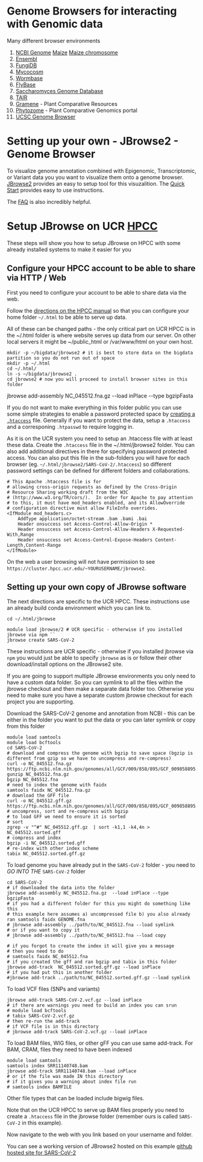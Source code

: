 # Genome Browsers for interacting with Genomic data

Many different browser environments

1. [NCBI Genome](https://www.ncbi.nlm.nih.gov/genome) [Maize](https://www.ncbi.nlm.nih.gov/genome/12) [Maize chromosome](https://www.ncbi.nlm.nih.gov/genome/gdv/browser/genome/?id=GCF_902167145.1)
2. [Ensembl](https://ensembl.org)
3. [FungiDB](https://fungidb.org)
4. [Mycocosm](https://mycocosm.jgi.doe.gov/mycocosm/home)
4. [Wormbase](https://wormbase.org/)
5. [FlyBase](https://flybase.org/)
6. [Saccharomyces Genome Database](https://yeastgenome.org/)
7. [TAIR](http://arabidopsis.org)
8. [Gramene](https://www.gramene.org/) - Plant Comparative Resources
9. [Phytozome](https://phytozome.jgi.doe.gov/) - Plant Comparative Genomics portal
5. [UCSC Genome Browser](https://genome.ucsc.edu/cgi-bin/hgGateway)

Setting up your own - JBrowse2 - Genome Browser
=====

To visualize genome annotation combined with Epigenomic, Transcriptomic, or Variant data you you want to visualize them onto a genome browser.  [JBrowse2](https://jbrowse.org) provides an easy to setup tool for this visuzalition. The [Quick Start](https://jbrowse.org/jb2/docs/quickstart_web) provides easy to use instructions.

The [FAQ](https://jbrowse.org/docs/faq.html) is also incredibly helpful.

# Setup JBrowse on UCR [HPCC](http://hpcc.ucr.edu)

These steps will show you how to setup JBrowse on HPCC with some already installed systems to make it easier for you

## Configure your HPCC account to be able to share via HTTP / Web

First you need to configure your account to be able to share data via the web.

Follow the [directions on the HPCC manual](http://hpcc.ucr.edu/manuals_linux-cluster_sharing.html#sharing-files-on-the-web) so that you can configure your home folder `~/.html` to be able to serve up data.

All of these can be changed paths - the only critical part on UCR HPCC is in the ~/.html folder is where website serves up data from our server. On other local servers it might be ~/public_html or /var/www/html on your own host.

```
mkdir -p ~/bigdata/jbrowse2 # it is best to store data on the bigdata partition so you do not run out of space
mkdir -p ~/.html
cd ~/.html/
ln -s ~/bigdata/jbrowse2 .
cd jbrowse2 # now you will proceed to install browser sites in this folder

```

jbrowse add-assembly NC_045512.fna.gz --load inPlace --type bgzipFasta

If you do not want to make everything in this folder public you can use some simple strategies to enable a password protected space by [creating a `.htaccess`](http://hpcc.ucr.edu/manuals_linux-cluster_sharing.html#password-protect-web-pages) file. Generally if you want to protect the data, setup a `.htaccess` and a corresponing `.htpasswd` to require logging in.

As it is on the UCR system you need to setup an .htaccess file with at least these data. Create the `.htaccess` file in the ~/.html/jbrowse2 folder. You can also add additional directives in there for specifying password protected access. You can also put this file in the sub-folders you will have for each browser (eg. `~/.html/jbrowse2/SARS-CoV-2/.htaccess`) so different password settings can be defined for different folders and collaborations.

```
# This Apache .htaccess file is for
# allowing cross-origin requests as defined by the Cross-Origin
# Resource Sharing working draft from the W3C
# (http://www.w3.org/TR/cors/).  In order for Apache to pay attention
# to this, it must have mod_headers enabled, and its AllowOverride
# configuration directive must allow FileInfo overrides.
<IfModule mod_headers.c>
    AddType application/octet-stream .bam .bami .bai
    Header onsuccess set Access-Control-Allow-Origin *
    Header onsuccess set Access-Control-Allow-Headers X-Requested-With,Range
    Header onsuccess set Access-Control-Expose-Headers Content-Length,Content-Range
</IfModule>
```

On the web a user browsing will not have permission to see `https://cluster.hpcc.ucr.edu/~YOURUSERNAME/jbrowse2`.

## Setting up your own copy of JBrowse software

The next directions are specific to the UCR HPCC. These instructions use an already build conda environment which you can link to.
```
cd ~/.html/jbrowse

module load jbrowse/2 # UCR specific - otherwise if you installed jbrowse via npm ``
jbrowse create SARS-CoV-2
```

These instructions are UCR specific - otherwise if you installed jbrowse via `npm` you would just be able to specify `jbrowse` as is or follow their other download/install options on the JBrowse2 site.

If you are going to support multiple JBrowse environments you only need to have a custom data folder. So you can symlink to all the files within the jbrowse checkout and then make a separate data folder too. Otherwise you need to make sure you have a separate custom jbrowse checkout for each project you are supporting.

Download the SARS-CoV-2 genome and annotation from NCBI - this can be either in the folder you want to put the data or you can later symlink or copy from this folder
```
module load samtools
module load bcftools
cd SARS-CoV-2
# download and compress the genome with bgzip to save space (bgzip is different from gzip so we have to uncompress and re-compress)
curl -o NC_045512.fna.gz https://ftp.ncbi.nlm.nih.gov/genomes/all/GCF/009/858/895/GCF_009858895.2_ASM985889v3/GCF_009858895.2_ASM985889v3_genomic.fna.gz
gunzip NC_045512.fna.gz
bgzip NC_045512.fna
# need to index the genome with faidx
samtools faidx NC_045512.fna.gz
# download the GFF file
curl -o NC_045512.gff.gz https://ftp.ncbi.nlm.nih.gov/genomes/all/GCF/009/858/895/GCF_009858895.2_ASM985889v3/GCF_009858895.2_ASM985889v3_genomic.gff.gz
# uncompress, sort and re-compress with bgzip
# to load GFF we need to ensure it is sorted
# sort
zgrep -v "^#" NC_045512.gff.gz  | sort -k1,1 -k4,4n >  NC_045512.sorted.gff
# compress and index
bgzip -i NC_045512.sorted.gff
# re-index with other index scheme
tabix NC_045512.sorted.gff.gz
```
To load genome you have already put in the `SARS-CoV-2` folder - you need to *GO INTO THE* `SARS-CoV-2` folder
```
cd SARS-CoV-2
# if downloaded the data into the folder
jbrowse add-assembly NC_045512.fna.gz  --load inPlace --type bgzipFasta
# if you had a different folder for this you might do something like this
# this example here assumes a) uncompressed file b) you also already ran samtools faidx GENOME.fna
# jbrowse add-assembly ../path/to/NC_045512.fna --load symlink
# or if you want to copy it
# jbrowse add-assembly ../path/to/NC_045512.fna --load copy

# if you forgot to create the index it will give you a message
# then you need to do
# samtools faidx NC_045512.fna
# if you created the gff and ran bgzip and tabix in this folder
jbrowse add-track  NC_045512.sorted.gff.gz --load inPlace
# if you had put this in another folder
#jbrowse add-track ../path/to/NC_045512.sorted.gff.gz --load symlink
```

To load VCF files (SNPs and variants)
```
jbrowse add-track SARS-CoV-2.vcf.gz --load inPlace
# if there are warnings you need to build an index you can srun
# module load bcftools
# tabix SARS-CoV-2.vcf.gz
# then re-run the add-track
# if VCF file is in this directory
# jbrowse add-track SARS-CoV-2.vcf.gz --load inPlace
```

To load BAM files, WIG files, or other gFF you can use same add-track.
For BAM, CRAM, files they need to have been indexed
```
module load samtools
samtools index SRR11140748.bam
jbrowse add-track SRR11140748.bam --load inPlace
# or if the file was made IN this directory
# if it gives you a warning about index file run
# samtools index BAMFILE

```
Other file types that can be loaded include bigwig files.

Note that on the UCR HPCC to serve up BAM files properly you need to create a `.htaccess` file in the jbrowse folder (remember ours is called `SARS-CoV-2` in this example).

Now navigate to the web with you link based on your username and folder.

You can see a working version of JBrowse2 hosted on this example [github hosted site for SARS-CoV-2](https://stajichlab.github.io/tutorial_JB2/SARS-CoV-2/)
